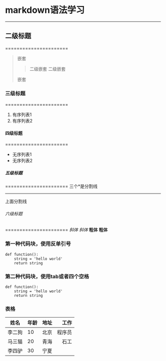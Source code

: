 # markdown语法学习
----------------------
## 二级标题
======================
>嵌套
>
>>二级嵌套
>>二级嵌套
>
>嵌套

### 三级标题
======================
1. 有序列表1
2. 有序列表2

#### 四级标题
======================
* 无序列表1
* 无序列表2

##### 五级标题
======================
三个*是分割线
***
上面分割线

###### 六级标题
======================
*斜体* _斜体_
**粗体** __粗体__

### 第一种代码块，使用反单引号

```
def function():
    string = 'hello world'
    return string
```

### 第二种代码块，使用tab或者四个空格
    def function():
        string = 'hello world'
        return string

### 表格
姓名|年龄|地址|工作
---|:---|:---|---:
李二狗|10|北京|程序员
马三猫|20|青海|石工
李四驴|30|宁夏||
